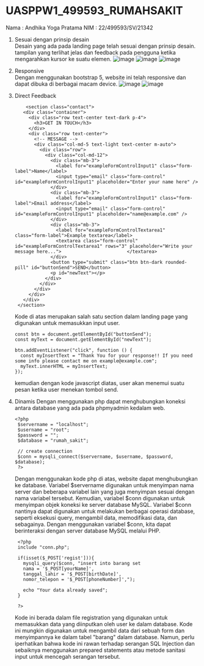 # UASPPW1_499593_RUMAHSAKIT
Nama   : Andhika Yoga Pratama
NIM    : 22/499593/SV/21342

1. Sesuai dengan prinsip desain <br>
   Desain yang ada pada landing page telah sesuai dengan prinsip desain. tampilan yang terlihat jelas dan feedback pada pengguna ketika mengarahkan kursor ke suatu elemen.
   ![image](https://github.com/Ayaya62/UASPPW1_499593_RUMAHSAKIT/assets/109938799/526df230-42b5-4ab9-8162-faada110ab58)
![image](https://github.com/Ayaya62/UASPPW1_499593_RUMAHSAKIT/assets/109938799/098f69d2-f781-4c0e-9bda-da716c5865bb)
![image](https://github.com/Ayaya62/UASPPW1_499593_RUMAHSAKIT/assets/109938799/711d2466-7092-4f17-9f18-b893ca0aeedb)

2. Responsive <br>
   Dengan menggunakan bootstrap 5, website ini telah responsive dan dapat dibuka di berbagai macam device.
   ![image](https://github.com/Ayaya62/UASPPW1_499593_RUMAHSAKIT/assets/109938799/8af5b52b-9e5d-4f1f-96b2-cab34d531a13)
   ![image](https://github.com/Ayaya62/UASPPW1_499593_RUMAHSAKIT/assets/109938799/7941eef0-f8c4-4db2-a2c9-49bcf2a3d4c4)

3. Direct Feedback
   ```
       <section class="contact">
      <div class="container">
        <div class="row text-center text-dark p-4">
          <h3>GET IN TOUCH</h3>
        </div>
        <div class="row text-center">
          <!-- MESSAGE -->
          <div class="col-md-5 text-light text-center m-auto">
            <div class="row">
              <div class="col-md-12">
                <div class="mb-3">
                  <label for="exampleFormControlInput1" class="form-label">Name</label>
                  <input type="email" class="form-control" id="exampleFormControlInput1" placeholder="Enter your name here" />
                </div>
                <div class="mb-3">
                  <label for="exampleFormControlInput1" class="form-label">Email address</label>
                  <input type="email" class="form-control" id="exampleFormControlInput1" placeholder="name@example.com" />
                </div>
                <div class="mb-3">
                  <label for="exampleFormControlTextarea1" class="form-label">Example textarea</label>
                  <textarea class="form-control" id="exampleFormControlTextarea1" rows="3" placeholder="Write your message here...">                        </textarea>
                </div>
                <button type="submit" class="btn btn-dark rounded-pill" id="buttonSend">SEND</button>
                <p id="newText"></p>
              </div>
            </div>
          </div>
        </div>
      </div>
    </section>
   ```
   Kode di atas merupakan salah satu section dalam landing page yang digunakan untuk memasukkan input user.

   ```
   const btn = document.getElementById("buttonSend");
   const myText = document.getElementById("newText");

   btn.addEventListener("click", function () {
     const myInsertText = "Thank You for your response!! If you need some info please contact me on example@example.com";
     myText.innerHTML = myInsertText;
   });
   ```
   kemudian dengan kode javascript diatas, user akan menemui suatu pesan ketika user menekan tombol send.
4. Dinamis
   Dengan menggunakan php dapat menghubungkan koneksi antara database yang ada pada phpmyadmin kedalam web.
   ```
   <?php
    $servername = "localhost";
    $username = "root";
    $password = "";
    $database = "rumah_sakit";

    // create connection
    $conn = mysqli_connect($servername, $username, $password, $database);
    ?>
   ```
   Dengan menggunakan kode php di atas, website dapat menghubungkan ke database. Variabel $servername digunakan untuk menyimpan nama server dan beberapa variabel lain yang juga menyimpan sesuai dengan nama variabel tersebut. Kemudian, variabel $conn digunakan untuk menyimpan objek koneksi ke server database MySQL. Variabel $conn nantinya dapat digunakan untuk melakukan berbagai operasi database, seperti eksekusi query, mengambil data, memodifikasi data, dan sebagainya. Dengan menggunakan variabel $conn, kita dapat berinteraksi dengan server database MySQL melalui PHP.
   
   ```
    <?php
    include "conn.php";
    
    if(isset($_POST['regist'])){
      mysqli_query($conn, "insert into barang set
      nama = '$_POST[yourName]',
      tanggal_lahir = '$_POST[birthDate]',
      nomor_telepon = '$_POST[phoneNumber]',");

      echo "Your data already saved";
    }

    ?>
   ```
   Kode ini berada dalam file registration yang digunakan untuk memasukkan data yang diinputkan oleh user ke dalam database. Kode ini mungkin digunakan untuk mengambil data dari sebuah form dan menyimpannya ke dalam tabel "barang" dalam database. Namun, perlu iperhatikan bahwa kode ini rawan terhadap serangan SQL Injection dan sebaiknya menggunakan prepared statements atau metode sanitasi input untuk mencegah serangan tersebut.
